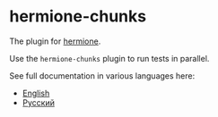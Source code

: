 # hermione-chunks

The plugin for [hermione](https://github.com/gemini-testing/hermione).

Use the `hermione-chunks` plugin to run tests in parallel.

See full documentation in various languages here:
* [English](./docs/en/hermione-chunks.md)
* [Русский](./docs/ru/hermione-chunks.md)
